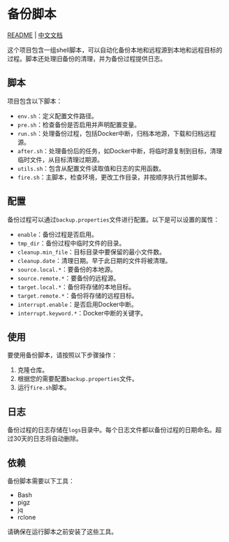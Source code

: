 # 备份脚本

[README](README.md) | [中文文档](README_zh.md)

这个项目包含一组shell脚本，可以自动化备份本地和远程源到本地和远程目标的过程。脚本还处理旧备份的清理，并为备份过程提供日志。

## 脚本

项目包含以下脚本：

- `env.sh`：定义配置文件路径。
- `pre.sh`：检查备份是否启用并声明配置变量。
- `run.sh`：处理备份过程，包括Docker中断，归档本地源，下载和归档远程源。
- `after.sh`：处理备份后的任务，如Docker中断，将临时源复制到目标，清理临时文件，从目标清理过期源。
- `utils.sh`：包含从配置文件读取值和日志的实用函数。
- `fire.sh`：主脚本，检查环境，更改工作目录，并按顺序执行其他脚本。

## 配置

备份过程可以通过`backup.properties`文件进行配置。以下是可以设置的属性：

- `enable`：备份过程是否启用。
- `tmp_dir`：备份过程中临时文件的目录。
- `cleanup.min_file`：目标目录中要保留的最小文件数。
- `cleanup.date`：清理日期。早于此日期的文件将被清理。
- `source.local.*`：要备份的本地源。
- `source.remote.*`：要备份的远程源。
- `target.local.*`：备份将存储的本地目标。
- `target.remote.*`：备份将存储的远程目标。
- `interrupt.enable`：是否启用Docker中断。
- `interrupt.keyword.*`：Docker中断的关键字。

## 使用

要使用备份脚本，请按照以下步骤操作：

1. 克隆仓库。
2. 根据您的需要配置`backup.properties`文件。
3. 运行`fire.sh`脚本。

## 日志

备份过程的日志存储在`logs`目录中。每个日志文件都以备份过程的日期命名。超过30天的日志将自动删除。

## 依赖

备份脚本需要以下工具：

- Bash
- pigz
- jq
- rclone

请确保在运行脚本之前安装了这些工具。